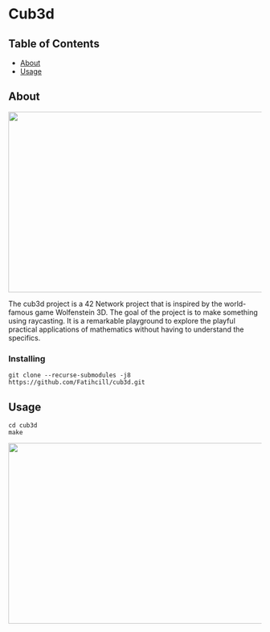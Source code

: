 # Cub3d

## Table of Contents

- [About](#about)
- [Usage](#usage)

## About <a name = "about"></a>
<img src="https://github.com/Fatihcill/cub3d/tree/main/gifs/cub3d.gif" width="540" height="360" />

The cub3d project is a 42 Network project that is inspired by the world-famous game Wolfenstein 3D. The goal of the project is to make something using raycasting. It is a remarkable playground to explore the playful practical applications of mathematics without having to understand the specifics.


### Installing
```
git clone --recurse-submodules -j8 https://github.com/Fatihcill/cub3d.git
```
## Usage <a name = "usage"></a>


```
cd cub3d
make
```
<img src="https://github.com/Fatihcill/cub3d/tree/main/gifs/cub3d2.gif" width="540" height="360" />
